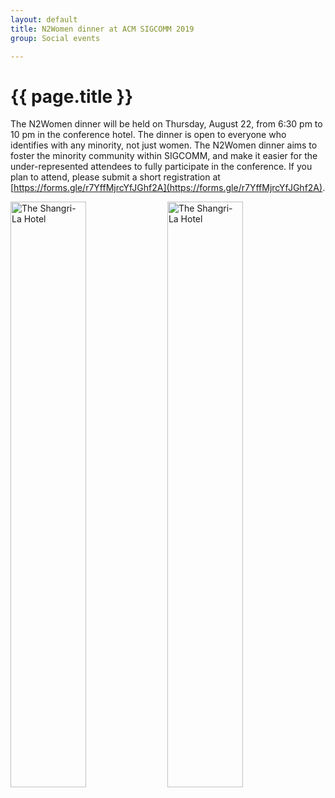 ```yaml
---
layout: default
title: N2Women dinner at ACM SIGCOMM 2019
group: Social events

---
```




# {{ page.title }}
The N2Women dinner will be held on Thursday, August 22, from 6:30 pm to 10 pm in the conference hotel. The dinner is open to everyone who identifies with any minority, not just women. The N2Women dinner aims to foster the minority community within SIGCOMM, and make it easier for the under-represented attendees to fully participate in the conference. If you plan to attend, please submit a short registration at [https://forms.gle/r7YffMjrcYfJGhf2A](https://forms.gle/r7YffMjrcYfJGhf2A).

<div class="imagetext">
    <img src="{{ site.baseurl }}/images/venue/venue1_1.jpg" style="width:49%;"  alt="The Shangri-La Hotel" />
   <img src="{{ site.baseurl }}/images/venue/venue2_2.jpg" style="width:49%;"  alt="The Shangri-La Hotel" />
</div>
